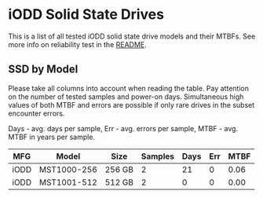 iODD Solid State Drives
=======================

This is a list of all tested iODD solid state drive models and their MTBFs. See
more info on reliability test in the [README](https://github.com/linuxhw/SMART).

SSD by Model
------------

Please take all columns into account when reading the table. Pay attention on the
number of tested samples and power-on days. Simultaneous high values of both MTBF
and errors are possible if only rare drives in the subset encounter errors.

Days - avg. days per sample,
Err  - avg. errors per sample,
MTBF - avg. MTBF in years per sample.

| MFG       | Model              | Size   | Samples | Days  | Err   | MTBF |
|-----------|--------------------|--------|---------|-------|-------|------|
| iODD      | MST1000-256        | 256 GB | 2       | 21    | 0     | 0.06   |
| iODD      | MST1001-512        | 512 GB | 2       | 0     | 0     | 0.00   |
